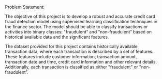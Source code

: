 Problem Statement:

The objective of this project is to develop a robust and accurate credit card fraud detection model using supervised learning classification techniques in the finance sector. The model should be able to classify transactions or activities into binary classes: "fraudulent" and "non-fraudulent" based on historical available data and the significant features.

The dataset provided for this project contains historically available transaction data, where each transaction is described by a set of features. These features include customer information, transaction amount, transaction date and time, credit card information and other relevant details. Additionally, each transaction is classified as either "fraudulent" or "non-fraudulent”.

